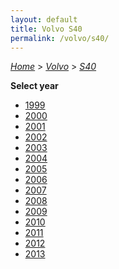 ```yaml
---
layout: default
title: Volvo S40
permalink: /volvo/s40/
---
```

[*Home*](/) > [*Volvo*](/volvo/) > [*S40*](/volvo/s40/)

**Select year**

- [1999](/volvo/s40/1999/)
- [2000](/volvo/s40/2000/)
- [2001](/volvo/s40/2001/)
- [2002](/volvo/s40/2002/)
- [2003](/volvo/s40/2003/)
- [2004](/volvo/s40/2004/)
- [2005](/volvo/s40/2005/)
- [2006](/volvo/s40/2006/)
- [2007](/volvo/s40/2007/)
- [2008](/volvo/s40/2008/)
- [2009](/volvo/s40/2009/)
- [2010](/volvo/s40/2010/)
- [2011](/volvo/s40/2011/)
- [2012](/volvo/s40/2012/)
- [2013](/volvo/s40/2013/)